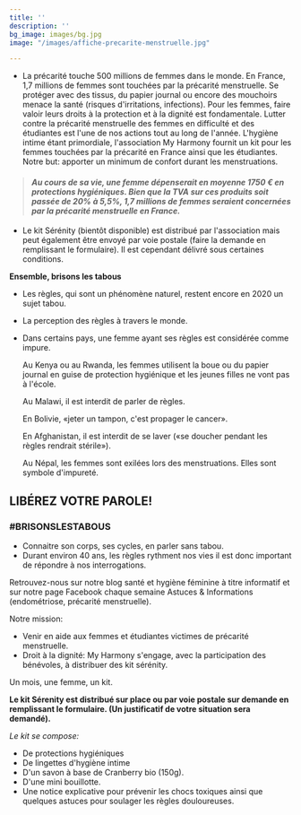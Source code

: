 ```yaml
---
title: ''
description: ''
bg_image: images/bg.jpg
image: "/images/affiche-precarite-menstruelle.jpg"

---
```

* La précarité touche 500 millions de femmes dans le monde. En France, 1,7 millions de femmes sont touchées par la précarité menstruelle. Se protéger avec des tissus, du papier journal ou encore des mouchoirs menace la santé (risques d'irritations, infections). Pour les femmes, faire valoir leurs droits à la protection et à la dignité est fondamentale. Lutter contre la précarité menstruelle des femmes en difficulté et des étudiantes est l'une de nos actions tout au long de l'année. L'hygiène intime étant primordiale, l'association My Harmony fournit un kit pour les femmes touchées par la précarité en France ainsi que les étudiantes. Notre but: apporter un minimum de confort durant les menstruations.

> #### _Au cours de sa vie, une femme dépenserait en moyenne 1750 € en protections hygiéniques. Bien que la TVA sur ces produits soit passée de 20% à 5,5%, 1,7 millions de femmes seraient concernées par la précarité menstruelle en France._

* Le kit Sérénity (bientôt disponible) est distribué par l'association mais peut également être envoyé par voie postale (faire la demande en remplissant le formulaire). Il est cependant délivré sous certaines conditions.

**Ensemble, brisons les tabous**

* Les règles, qui sont un phénomène naturel, restent encore en 2020 un sujet tabou.
* La perception des règles à travers le monde.
* Dans certains pays, une femme ayant ses règles est considérée comme impure.

  Au Kenya ou au Rwanda, les femmes utilisent la boue ou du papier journal en guise de protection hygiénique et les jeunes filles ne vont pas à l'école.

  Au Malawi, il est interdit de parler de règles.

  En Bolivie, «jeter un tampon, c'est propager le cancer».

  En Afghanistan, il est interdit de se laver («se doucher pendant les règles rendrait stérile»).

  Au Népal, les femmes sont exilées lors des menstruations. Elles sont symbole d'impureté.

## **LIBÉREZ VOTRE PAROLE!**

### **#BRISONSLESTABOUS**

* Connaitre son corps, ses cycles, en parler sans tabou.
* Durant environ 40 ans, les règles rythment nos vies il est donc important de répondre à nos interrogations.

Retrouvez-nous sur notre blog santé et hygiène féminine à titre informatif et sur notre page Facebook chaque semaine Astuces & Informations (endométriose, précarité menstruelle).

Notre mission:

* Venir en aide aux femmes et étudiantes victimes de précarité menstruelle.
* Droit à la dignité: My Harmony s'engage, avec la participation des bénévoles, à distribuer des kit sérénity.

Un mois, une femme, un kit.

**Le kit Sérenity est distribué sur place ou par voie postale sur demande en remplissant le formulaire. (Un justificatif de votre situation sera demandé).**

_Le kit se compose:_

* De protections hygiéniques
* De lingettes d'hygiène intime
* D'un savon à base de Cranberry bio (150g).
* D'une mini bouillotte.
* Une notice explicative pour prévenir les chocs toxiques ainsi que quelques astuces pour soulager les règles douloureuses.